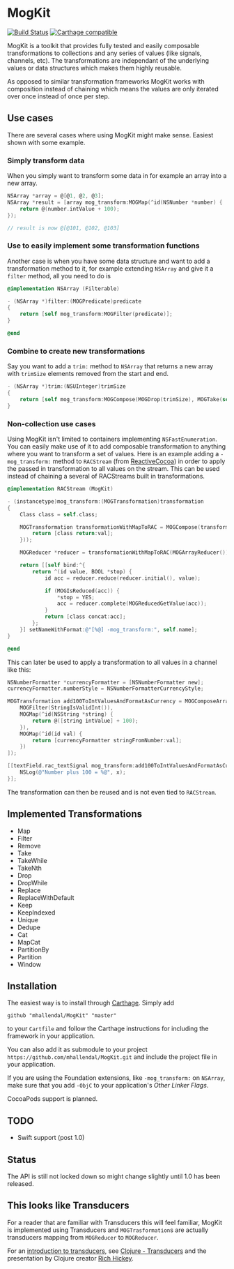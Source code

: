 # MogKit
[![Build Status](https://travis-ci.org/mhallendal/MogKit.svg?branch=master)](https://travis-ci.org/mhallendal/MogKit)
[![Carthage compatible](https://img.shields.io/badge/Carthage-compatible-4BC51D.svg?style=flat)](https://github.com/Carthage/Carthage)

MogKit is a toolkit that provides fully tested and easily composable transformations to collections and any series of values (like signals, channels, etc). The transformations are independant of the underlying values or data structures which makes them highly reusable.

As opposed to similar transformation frameworks MogKit works with composition instead of chaining which means the values are only iterated over once instead of once per step.

## Use cases
There are several cases where using MogKit might make sense. Easiest shown with some example.

### Simply transform data
When you simply want to transform some data in for example an array into a new array.

```objective-c
NSArray *array = @[@1, @2, @3];
NSArray *result = [array mog_transform:MOGMap(^id(NSNumber *number) {
    return @(number.intValue + 100);
});

// result is now @[@101, @102, @103]
```

### Use to easily implement some transformation functions
Another case is when you have some data structure and want to add a transformation method to it, for example extending `NSArray` and give it a `filter` method, all you need to do is

```objective-c
@implementation NSArray (Filterable)

- (NSArray *)filter:(MOGPredicate)predicate
{
    return [self mog_transform:MOGFilter(predicate)];
}

@end
```

### Combine to create new transformations
Say you want to add a `trim:` method to `NSArray` that returns a new array with `trimSize` elements removed from the start and end.
```objective-c
- (NSArray *)trim:(NSUInteger)trimSize 
{
    return [self mog_transform:MOGCompose(MOGDrop(trimSize), MOGTake(self.count - 2 * trimSize))];
}
```

### Non-collection use cases
Using MogKit isn't limited to containers implementing `NSFastEnumeration`. You can easily make use of it to add composable transformation to anything where you want to transform a set of values. Here is an example adding a `-mog_transform:` method to `RACStream` (from [ReactiveCocoa](https://github.com/ReactiveCocoa/ReactiveCocoa)) in order to apply the passed in transformation to all values on the stream. This can be used instead of chaining a several of RACStreams built in transformations.

```objective-c
@implementation RACStream (MogKit)

- (instancetype)mog_transform:(MOGTransformation)transformation
{
    Class class = self.class;

    MOGTransformation transformationWithMapToRAC = MOGCompose(transformation, MOGMap(^id(id val) {
        return [class return:val];
    }));

    MOGReducer *reducer = transformationWithMapToRAC(MOGArrayReducer());

    return [[self bind:^{
        return ^(id value, BOOL *stop) {
            id acc = reducer.reduce(reducer.initial(), value);

            if (MOGIsReduced(acc)) {
                *stop = YES;
                acc = reducer.complete(MOGReducedGetValue(acc));
            }
            return [class concat:acc];
        };
    }] setNameWithFormat:@"[%@] -mog_transform:", self.name];
}

@end
```

This can later be used to apply a transformation to all values in a channel like this:

```objective-c
NSNumberFormatter *currencyFormatter = [NSNumberFormatter new];
currencyFormatter.numberStyle = NSNumberFormatterCurrencyStyle;

MOGTransformation add100ToIntValuesAndFormatAsCurrency = MOGComposeArray(@[
    MOGFilter(StringIsValidInt()),
    MOGMap(^id(NSString *string) {
        return @([string intValue] + 100);
    }),
    MOGMap(^id(id val) {
        return [currencyFormatter stringFromNumber:val];
    })
]);

[[textField.rac_textSignal mog_transform:add100ToIntValuesAndFormatAsCurrency] subscribeNext:^(id x) {
    NSLog(@"Number plus 100 = %@", x);
}];

```

The transformation can then be reused and is not even tied to `RACStream`.

## Implemented Transformations
- Map
- Filter
- Remove
- Take
- TakeWhile
- TakeNth
- Drop
- DropWhile
- Replace
- ReplaceWithDefault
- Keep
- KeepIndexed
- Unique
- Dedupe
- Cat
- MapCat
- PartitionBy
- Partition
- Window

## Installation
The easiest way is to install through [Carthage](https://github.com/Carthage/Carthage). Simply add

```
github "mhallendal/MogKit" "master"
```

to your `Cartfile` and follow the Carthage instructions for including the framework in your application.

You can also add it as submodule to your project `https://github.com/mhallendal/MogKit.git` and include the project file in your application.

If you are using the Foundation extensions, like `-mog_transform:` on `NSArray`, make sure that you add `-ObjC` to your application's _Other Linker Flags_.

CocoaPods support is planned.

## TODO
- Swift support (post 1.0)

## Status
The API is still not locked down so might change slightly until 1.0 has been released.

## This looks like Transducers
For a reader that are familiar with Transducers this will feel familiar, MogKit is implemented using Transducers and `MOGTrasformation`s are actually transducers mapping from `MOGReducer` to `MOGReducer`.

For an [introduction to transducers](http://blog.cognitect.com/blog/2014/8/6/transducers-are-coming), see [Clojure - Transducers](http://clojure.org/transducers) and the presentation by Clojure creator [Rich Hickey](https://www.youtube.com/watch?v=6mTbuzafcII).

